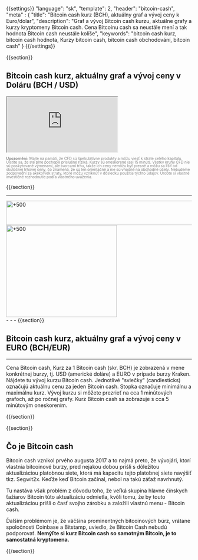 ﻿{{settings}}
  "language": "sk",
  "template": 2,
  "header": "bitcoin-cash",
  "meta" : {
    "title": "Bitcoin cash kurz (BCH), aktuálny graf a vývoj ceny k Euro/dolar",
    "description": "Graf a vývoj Bitcoin cash kurzu, aktuálne grafy a kurzy kryptomeny Bitcoin cash. Cena Bitcoinu cash sa neustále mení a tak hodnota Bitcoin cash neustále kolíše",
    "keywords": "bitcoin cash kurz, bitcoin cash  hodnota, Kurzy bitcoin cash, bitcoin cash obchodování, bitcoin cash"
  }
{{/settings}}


{{section}}


## Bitcoin cash kurz, aktuálny graf a vývoj ceny v Doláru **(BCH / USD)**

<div class="container kurz">
<a href="http://blog.forexsrovnavac.cz/plus500cz"></a>
<a href="http://blog.forexsrovnavac.cz/plus500cz"></a>
<iframe src="http://marketools.plus500.com/Widgets/InstrumentChartContainer?hl=cs&cty=CZ&id=66349&tags=widg+chart+bitcoin&pl=2&instSymb=BCHUSD"></iframe>
</div>

<div class="alert">
    <font size="1" color="grey" face="">
    <p style="line-height:100%"> 
        <strong>Upozornění:</strong>
                Majte na pamäti, že CFD sú špekulatívne produkty a môžu viesť k strate celého kapitálu. Uistite sa, že ste plne pochopili príslušné riziká. Kurzy sú oneskorené (asi 15 minút). Všetky kruhy CFD nie sú poskytované výmenami, ale tvorcami trhu, takže ich ceny nemôžu byť presné a môžu sa líšiť od skutočnej trhovej ceny, čo znamená, že sú len orientačné a nie sú vhodné na obchodné účely. Nebudeme zodpovední za akékoľvek straty, ktoré môžu vzniknúť v dôsledku použitia týchto údajov. Urobte si vlastné investičné rozhodnutie podľa vlastného uváženia.</p>
    </font>
</div>

{{/section}}


- - -
<div class="row">
<div class="col-md-8 hidden-sm hidden-xs">
<a href="http://blog.forexsrovnavac.cz/plus500cz" target="_blank" title="+500"><img src="http://cdn.plus500.com/Media/Banners/1024x66/28447.gif?set=Cryptocurrencies_CySec" width="1135" height="66" border="0" alt="+500" /></a>
</div>
<div class="col-sm-6 col-xs-12 hidden-md hidden-lg">
 <a href="http://blog.forexsrovnavac.cz/plus500cz" target="_blank" title="+500"><img src="http://cdn.plus500.com/Media/Banners/300x250/28436.gif?set=Cryptocurrencies_CySec" width="300" height="250" border="0" alt="+500" /></a>
</div>
</div>
- - -
{{section}}


## Bitcoin cash kurz, aktuálny graf a vývoj ceny v EURO **(BCH/EUR)**

<!-- TradingView Widget BEGIN -->
<script type="text/javascript" src="https://d33t3vvu2t2yu5.cloudfront.net/tv.js"></script>
<script type="text/javascript">
new TradingView.widget({
  "width": "100%",
  "height": 400,
  "symbol": "KRAKEN:BCHEUR",
  "interval": "1",
  "timezone": "Etc/UTC",
  "theme": "White",
  "style": "1",
  "locale": "en",
  "toolbar_bg": "#f1f3f6",
  "allow_symbol_change": true,
  "hideideas": true,
  "show_popup_button": true,
  "popup_width": "1000",
  "popup_height": "650",
});

</script>
<!-- TradingView Widget END -->
- - -
Cena Bitcoin cash, Kurz za 1 Bitcoin cash (skr. BCH) je zobrazená v mene konkrétnej burzy, tj. USD (americké doláre) a EURO v prípade burzy Kraken. Nájdete tu vývoj kurzu Bitcoin cash. Jednotlivé "sviečky" (candlesticks) označujú aktuálnu cenu za jeden Bitcoin cash. Stopka označuje minimálnu a maximálnu kurz. Vývoj kurzu si môžete prezrieť na cca 1 minútových grafoch, až po ročnej grafy. Kurz Bitcoin cash sa zobrazuje s cca 5 minútovým oneskorením.


{{/section}}

{{section}}

## Čo je Bitcoin cash

Bitcoin cash vznikol prvého augusta 2017 a to najmä preto, že vývojári, ktorí vlastnia bitcoinové burzy, pred nejakou dobou prišli s dôležitou aktualizáciou platobnou siete, ktorá má kapacitu tejto platobnej siete navýšiť tkz. Segwit2x. Keďže keď Bitcoin začínal, nebol na takú záťaž navrhnutý.

Tu nastáva však problém z dôvodu toho, že veľká skupina hlavne čínskych ťažiarov Bitcoin túto aktualizáciu odmietla, kvôli tomu, že by touto aktualizáciou prišli o časť svojho zárobku a založili vlastnú menu - Bitcoin cash.

Ďalším problémom je, že väčšina prominentných bitcoinových búrz, vrátane spoločností Coinbase a Bitstamp, uviedlo, že Bitcoin Cash nebudú podporovať. **Nemýľte si kurz Bitcoin cash so samotným Bitcoin, je to samostatná kryptomena.**



{{/section}}







